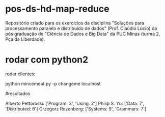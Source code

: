 # pos-ds-hd-map-reduce

Repositório criado para os exercícios da disciplina "Soluções para processamento paralelo e distribuído de dados" (Prof. Claúdio Lúcio) da pós graduação de "Ciência de Dados e Big Data" da PUC Minas (turma 2, Pça da Liberdade).


# rodar com python2


rodar clientes:

python mincemeat.py -p changeme localhost


#resultados

Alberto Pettorossi: ['Program: 3', 'Using: 2']
Philip S. Yu: ['Data: 7', 'Distributed: 6']
Grzegorz Rozenberg: ['Systems: 9', 'Grammars: 7']
